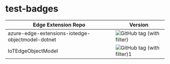 # test-badges

| Edge Extension Repo | Version |
| ------------- | ------------- |
| azure-edge-extensions-iotedge-objectmodel-dotnet | ![GitHub tag (with filter)](https://img.shields.io/github/v/tag/azure-samples/azure-edge-extensions-iotedge-objectmodel-dotnet) |
| IoTEdgeObjectModel | ![GitHub tag (with filter)1](https://shields.io/github/v/tag/bindsi/iotedgeobjectmodel) |
